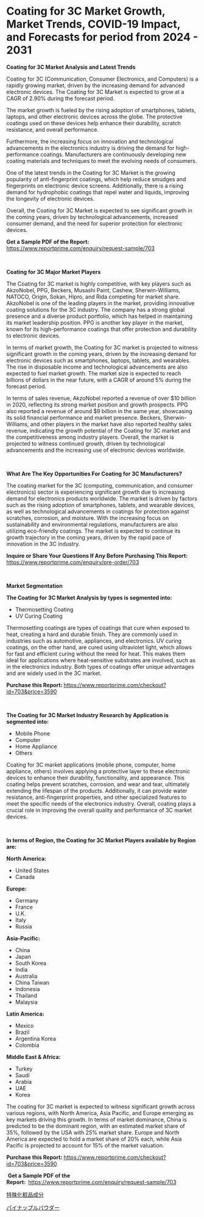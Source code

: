 <p><h1>Coating for 3C Market Growth, Market Trends, COVID-19 Impact, and Forecasts for period from 2024 - 2031</h1></p><p><strong>Coating for 3C Market Analysis and Latest Trends</strong></p>
<p><p>Coating for 3C (Communication, Consumer Electronics, and Computers) is a rapidly growing market, driven by the increasing demand for advanced electronic devices. The Coating for 3C Market is expected to grow at a CAGR of 2.90% during the forecast period. </p><p>The market growth is fueled by the rising adoption of smartphones, tablets, laptops, and other electronic devices across the globe. The protective coatings used on these devices help enhance their durability, scratch resistance, and overall performance. </p><p>Furthermore, the increasing focus on innovation and technological advancements in the electronics industry is driving the demand for high-performance coatings. Manufacturers are continuously developing new coating materials and techniques to meet the evolving needs of consumers.</p><p>One of the latest trends in the Coating for 3C Market is the growing popularity of anti-fingerprint coatings, which help reduce smudges and fingerprints on electronic device screens. Additionally, there is a rising demand for hydrophobic coatings that repel water and liquids, improving the longevity of electronic devices.</p><p>Overall, the Coating for 3C Market is expected to see significant growth in the coming years, driven by technological advancements, increased consumer demand, and the need for superior protection for electronic devices.</p></p>
<p><strong>Get a Sample PDF of the Report:&nbsp;</strong> <a href="https://www.reportprime.com/enquiry/request-sample/703">https://www.reportprime.com/enquiry/request-sample/703</a></p>
<p>&nbsp;</p>
<p><strong>Coating for 3C Major Market Players</strong></p>
<p><p>The Coating for 3C market is highly competitive, with key players such as AkzoNobel, PPG, Beckers, Musashi Paint, Cashew, Sherwin-Williams, NATOCO, Origin, Sokan, Hipro, and Rida competing for market share. AkzoNobel is one of the leading players in the market, providing innovative coating solutions for the 3C industry. The company has a strong global presence and a diverse product portfolio, which has helped in maintaining its market leadership position. PPG is another key player in the market, known for its high-performance coatings that offer protection and durability to electronic devices.</p><p>In terms of market growth, the Coating for 3C market is projected to witness significant growth in the coming years, driven by the increasing demand for electronic devices such as smartphones, laptops, tablets, and wearables. The rise in disposable income and technological advancements are also expected to fuel market growth. The market size is expected to reach billions of dollars in the near future, with a CAGR of around 5% during the forecast period.</p><p>In terms of sales revenue, AkzoNobel reported a revenue of over $10 billion in 2020, reflecting its strong market position and growth prospects. PPG also reported a revenue of around $9 billion in the same year, showcasing its solid financial performance and market presence. Beckers, Sherwin-Williams, and other players in the market have also reported healthy sales revenue, indicating the growth potential of the Coating for 3C market and the competitiveness among industry players. Overall, the market is projected to witness continued growth, driven by technological advancements and the increasing use of electronic devices worldwide.</p></p>
<p>&nbsp;</p>
<p><strong>What Are The Key Opportunities For Coating for 3C Manufacturers?</strong></p>
<p><p>The coating market for the 3C (computing, communication, and consumer electronics) sector is experiencing significant growth due to increasing demand for electronics products worldwide. The market is driven by factors such as the rising adoption of smartphones, tablets, and wearable devices, as well as technological advancements in coatings for protection against scratches, corrosion, and moisture. With the increasing focus on sustainability and environmental regulations, manufacturers are also utilizing eco-friendly coatings. The market is expected to continue its growth trajectory in the coming years, driven by the rapid pace of innovation in the 3C industry.</p></p>
<p><strong>Inquire or Share Your Questions If Any Before Purchasing This Report:</strong> <a href="https://www.reportprime.com/enquiry/pre-order/703">https://www.reportprime.com/enquiry/pre-order/703</a></p>
<p>&nbsp;</p>
<p><strong>Market Segmentation</strong></p>
<p><strong>The Coating for 3C Market Analysis by types is segmented into:</strong></p>
<p><ul><li>Thermosetting Coating</li><li>UV Curing Coating</li></ul></p>
<p><p>Thermosetting coatings are types of coatings that cure when exposed to heat, creating a hard and durable finish. They are commonly used in industries such as automotive, appliances, and electronics. UV curing coatings, on the other hand, are cured using ultraviolet light, which allows for fast and efficient curing without the need for heat. This makes them ideal for applications where heat-sensitive substrates are involved, such as in the electronics industry. Both types of coatings offer unique advantages and are widely used in the 3C market.</p></p>
<p><strong>Purchase this Report:&nbsp;</strong><a href="https://www.reportprime.com/checkout?id=703&price=3590">https://www.reportprime.com/checkout?id=703&price=3590</a></p>
<p>&nbsp;</p>
<p><strong>The Coating for 3C Market Industry Research by Application is segmented into:</strong></p>
<p><ul><li>Mobile Phone</li><li>Computer</li><li>Home Appliance</li><li>Others</li></ul></p>
<p><p>Coating for 3C market applications (mobile phone, computer, home appliance, others) involves applying a protective layer to these electronic devices to enhance their durability, functionality, and appearance. This coating helps prevent scratches, corrosion, and wear and tear, ultimately extending the lifespan of the products. Additionally, it can provide water resistance, anti-fingerprint properties, and other specialized features to meet the specific needs of the electronics industry. Overall, coating plays a crucial role in improving the overall quality and performance of 3C market devices.</p></p>
<p>&nbsp;</p>
<p><strong>In terms of Region, the Coating for 3C Market Players available by Region are:</strong></p>
<p>
    <p> <strong> North America: </strong>
        <ul>
            <li>United States</li>
            <li>Canada</li>
        </ul>
        </p> 
    <p> <strong> Europe: </strong>
        <ul>
            <li>Germany</li>
            <li>France</li>
            <li>U.K.</li>
            <li>Italy</li>
            <li>Russia</li>
        </ul>
        </p> 
    <p> <strong> Asia-Pacific: </strong>
        <ul>
            <li>China</li>
            <li>Japan</li>
            <li>South Korea</li>
            <li>India</li>
            <li>Australia</li>
            <li>China Taiwan</li>
            <li>Indonesia</li>
            <li>Thailand</li>
            <li>Malaysia</li>
        </ul>
        </p> 
    <p> <strong> Latin America: </strong>
        <ul>
            <li>Mexico</li>
            <li>Brazil</li>
            <li>Argentina Korea</li>
            <li>Colombia</li>
        </ul>
        </p> 
    <p> <strong> Middle East & Africa: </strong>
        <ul>
            <li>Turkey</li>
            <li>Saudi</li>
            <li>Arabia</li>
            <li>UAE</li>
            <li>Korea</li>
        </ul>
    </p>
    </p>
<p><p>The coating for 3C market is expected to witness significant growth across various regions, with North America, Asia Pacific, and Europe emerging as key markets driving this growth. In terms of market dominance, China is predicted to be the dominant region, with an estimated market share of 35%, followed by the USA with 25% market share. Europe and North America are expected to hold a market share of 20% each, while Asia Pacific is projected to account for 15% of the market valuation.</p></p>
<p><strong>Purchase this Report: </strong><a href="https://www.reportprime.com/checkout?id=703&price=3590">https://www.reportprime.com/checkout?id=703&price=3590</a></p>
<p>&nbsp;<strong>Get a Sample PDF of the Report:&nbsp;&nbsp;</strong><a href="https://www.reportprime.com/enquiry/request-sample/703">https://www.reportprime.com/enquiry/request-sample/703</a></p>
<p><strong></strong></p>
<p><p><a href="https://medium.com/@jodyomenick9056/%E7%89%B9%E6%AE%8A%E5%8C%96%E7%B2%A7%E5%93%81%E6%88%90%E5%88%86%E5%B8%82%E5%A0%B4%E3%81%AF-%E5%B8%82%E5%A0%B4%E3%82%B7%E3%82%A7%E3%82%A2-%E5%B8%82%E5%A0%B4%E5%8B%95%E5%90%91-%E5%B8%82%E5%A0%B4%E6%88%90%E9%95%B7%E3%81%AB%E9%96%A2%E3%81%99%E3%82%8B%E6%83%85%E5%A0%B1%E3%82%92%E6%8F%90%E4%BE%9B%E3%81%97%E3%81%BE%E3%81%99-a193b7d26e16">特殊化粧品成分</a></p><p><a href="https://medium.com/@jodyomenick9056/%E6%9D%BE%E6%9E%9C%E7%B2%89%E5%B8%82%E5%A0%B4%E3%81%AE%E3%83%88%E3%83%AC%E3%83%B3%E3%83%89%E3%81%A8%E5%B8%82%E5%A0%B4%E5%88%86%E6%9E%90%E3%81%AF-2024%E5%B9%B4%E3%81%8B%E3%82%892031%E5%B9%B4%E3%81%BE%E3%81%A7%E3%81%AE%E4%BA%88%E6%B8%AC%E3%81%95%E3%82%8C%E3%81%A6%E3%81%84%E3%81%BE%E3%81%99-1588ff49dde1">パイナップルパウダー</a></p></p>